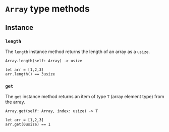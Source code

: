 # ```Array``` type methods

## Instance
### ```length```
The ```length``` instance method returns the length of an array as a ```usize```.

```Array.length(self: Array) -> usize```

```
let arr = [1,2,3]
arr.length() == 3usize
```

### ```get```
The ```get``` instance method returns an item of type ```T``` (array element type) from the array.

```Array.get(self: Array, index: usize) -> T```

```
let arr = [1,2,3]
arr.get(0usize) == 1
```